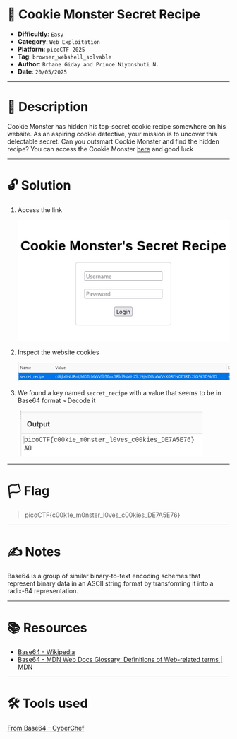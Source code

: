 # :briefcase: Cookie Monster Secret Recipe

- **Difficultly**: `Easy`
- **Category**: `Web Exploitation`
- **Platform**: `picoCTF 2025`
- **Tag**: `browser_webshell_solvable`
- **Author**: `Brhane Giday and Prince Niyonshuti N.`
- **Date**: `20/05/2025`

---

# :pencil: Description

Cookie Monster has hidden his top-secret cookie recipe somewhere on his website. As an aspiring cookie detective, your mission is to uncover this delectable secret. Can you outsmart Cookie Monster and find the hidden recipe? You can access the Cookie Monster [here](https://play.picoctf.org/practice/challenge/469) and good luck

---

# :unlock: Solution

1. Access the link

    ![image1](images/image1.png)

2. Inspect the website cookies

    ![image2](images/image2.png)

3. We found a key named `secret_recipe` with a value that seems to be in Base64 format `>` Decode it

    ![image3](images/image3.png)

---

# :white_flag: Flag

> picoCTF{c00k1e_m0nster_l0ves_c00kies_DE7A5E76}

---

# :writing_hand: Notes

Base64 is a group of similar binary-to-text encoding schemes that represent binary data in an ASCII string format by transforming it into a radix-64 representation.

---

# :books: Resources

- [Base64 - Wikipedia](https://en.wikipedia.org/wiki/Base64)
- [Base64 - MDN Web Docs Glossary: Definitions of Web-related terms | MDN](https://developer.mozilla.org/en-US/docs/Glossary/Base64)

---

# :hammer_and_wrench: Tools used

[From Base64 - CyberChef](https://gchq.github.io/CyberChef/#recipe=From_Base64('A-Za-z0-9%2B/%3D',true,false))

